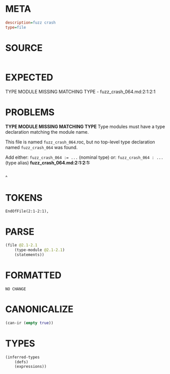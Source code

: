 # META
~~~ini
description=fuzz crash
type=file
~~~
# SOURCE
~~~roc

~~~
# EXPECTED
TYPE MODULE MISSING MATCHING TYPE - fuzz_crash_064.md:2:1:2:1
# PROBLEMS
**TYPE MODULE MISSING MATCHING TYPE**
Type modules must have a type declaration matching the module name.

This file is named `fuzz_crash_064`.roc, but no top-level type declaration named `fuzz_crash_064` was found.

Add either:
`fuzz_crash_064 := ...` (nominal type)
or:
`fuzz_crash_064 : ...` (type alias)
**fuzz_crash_064.md:2:1:2:1:**
```roc

```
^


# TOKENS
~~~zig
EndOfFile(2:1-2:1),
~~~
# PARSE
~~~clojure
(file @2.1-2.1
	(type-module @2.1-2.1)
	(statements))
~~~
# FORMATTED
~~~roc
NO CHANGE
~~~
# CANONICALIZE
~~~clojure
(can-ir (empty true))
~~~
# TYPES
~~~clojure
(inferred-types
	(defs)
	(expressions))
~~~

